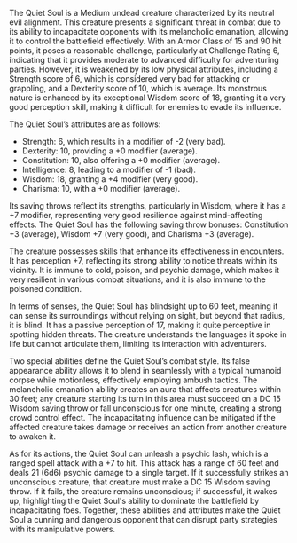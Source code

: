 The Quiet Soul is a Medium undead creature characterized by its neutral evil alignment. This creature presents a significant threat in combat due to its ability to incapacitate opponents with its melancholic emanation, allowing it to control the battlefield effectively. With an Armor Class of 15 and 90 hit points, it poses a reasonable challenge, particularly at Challenge Rating 6, indicating that it provides moderate to advanced difficulty for adventuring parties. However, it is weakened by its low physical attributes, including a Strength score of 6, which is considered very bad for attacking or grappling, and a Dexterity score of 10, which is average. Its monstrous nature is enhanced by its exceptional Wisdom score of 18, granting it a very good perception skill, making it difficult for enemies to evade its influence.

The Quiet Soul’s attributes are as follows: 

- Strength: 6, which results in a modifier of -2 (very bad).
- Dexterity: 10, providing a +0 modifier (average).
- Constitution: 10, also offering a +0 modifier (average).
- Intelligence: 8, leading to a modifier of -1 (bad).
- Wisdom: 18, granting a +4 modifier (very good).
- Charisma: 10, with a +0 modifier (average).

Its saving throws reflect its strengths, particularly in Wisdom, where it has a +7 modifier, representing very good resilience against mind-affecting effects. The Quiet Soul has the following saving throw bonuses: Constitution +3 (average), Wisdom +7 (very good), and Charisma +3 (average). 

The creature possesses skills that enhance its effectiveness in encounters. It has perception +7, reflecting its strong ability to notice threats within its vicinity. It is immune to cold, poison, and psychic damage, which makes it very resilient in various combat situations, and it is also immune to the poisoned condition. 

In terms of senses, the Quiet Soul has blindsight up to 60 feet, meaning it can sense its surroundings without relying on sight, but beyond that radius, it is blind. It has a passive perception of 17, making it quite perceptive in spotting hidden threats. The creature understands the languages it spoke in life but cannot articulate them, limiting its interaction with adventurers.

Two special abilities define the Quiet Soul’s combat style. Its false appearance ability allows it to blend in seamlessly with a typical humanoid corpse while motionless, effectively employing ambush tactics. The melancholic emanation ability creates an aura that affects creatures within 30 feet; any creature starting its turn in this area must succeed on a DC 15 Wisdom saving throw or fall unconscious for one minute, creating a strong crowd control effect. The incapacitating influence can be mitigated if the affected creature takes damage or receives an action from another creature to awaken it.

As for its actions, the Quiet Soul can unleash a psychic lash, which is a ranged spell attack with a +7 to hit. This attack has a range of 60 feet and deals 21 (6d6) psychic damage to a single target. If it successfully strikes an unconscious creature, that creature must make a DC 15 Wisdom saving throw. If it fails, the creature remains unconscious; if successful, it wakes up, highlighting the Quiet Soul's ability to dominate the battlefield by incapacitating foes. Together, these abilities and attributes make the Quiet Soul a cunning and dangerous opponent that can disrupt party strategies with its manipulative powers.